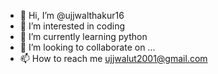- 👋 Hi, I’m @ujjwalthakur16
- 👀 I’m interested in coding
- 🌱 I’m currently learning python  
- 💞️ I’m looking to collaborate on ...
- 📫 How to reach me ujjwalut2001@gmail.com

<!---
ujjwalthakur16/ujjwalthakur16 is a ✨ special ✨ repository because its `README.md` (this file) appears on your GitHub profile.
You can click the Preview link to take a look at your changes.
--->
